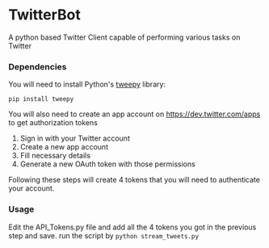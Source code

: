 # TwitterBot
A python based Twitter Client capable of performing various tasks on Twitter


### Dependencies

You will need to install Python's [tweepy](www.tweepy.org) library:

`pip install tweepy`

You will also need to create an app account on https://dev.twitter.com/apps to get authorization tokens

1. Sign in with your Twitter account
2. Create a new app account
3. Fill necessary details
4. Generate a new OAuth token with those permissions

Following these steps will create 4 tokens that you will need to authenticate your account.

### Usage
Edit the API_Tokens.py file and add all the 4 tokens you got in the previous step and save.
run the script by `python stream_tweets.py`



